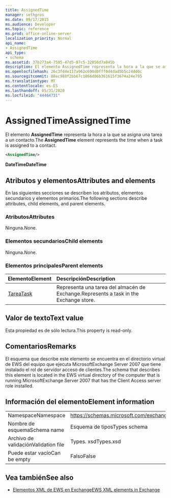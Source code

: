 ```yaml
---
title: AssignedTime
manager: sethgros
ms.date: 09/17/2015
ms.audience: Developer
ms.topic: reference
ms.prod: office-online-server
localization_priority: Normal
api_name:
- AssignedTime
api_type:
- schema
ms.assetid: 37b273a4-7595-47d5-87c5-32856d7a045b
description: El elemento AssignedTime representa la hora a la que se asigna una tarea a un contacto.
ms.openlocfilehash: 26c3fd4e117a962c690d0fff0d4dad5b5c24dd0c
ms.sourcegitcommit: 88ec988f2bb67c1866d06b361615f3674a24e795
ms.translationtype: MT
ms.contentlocale: es-ES
ms.lasthandoff: 05/31/2020
ms.locfileid: "44464731"
---
```

# <a name="assignedtime"></a><span data-ttu-id="ebb58-103">AssignedTime</span><span class="sxs-lookup"><span data-stu-id="ebb58-103">AssignedTime</span></span>

<span data-ttu-id="ebb58-104">El elemento **AssignedTime** representa la hora a la que se asigna una tarea a un contacto.</span><span class="sxs-lookup"><span data-stu-id="ebb58-104">The **AssignedTime** element represents the time when a task is assigned to a contact.</span></span> 
  
```xml
<AssignedTime/>
```

 <span data-ttu-id="ebb58-105">**DateTime**</span><span class="sxs-lookup"><span data-stu-id="ebb58-105">**DateTime**</span></span>
## <a name="attributes-and-elements"></a><span data-ttu-id="ebb58-106">Atributos y elementos</span><span class="sxs-lookup"><span data-stu-id="ebb58-106">Attributes and elements</span></span>

<span data-ttu-id="ebb58-107">En las siguientes secciones se describen los atributos, elementos secundarios y elementos primarios.</span><span class="sxs-lookup"><span data-stu-id="ebb58-107">The following sections describe attributes, child elements, and parent elements.</span></span>
  
### <a name="attributes"></a><span data-ttu-id="ebb58-108">Atributos</span><span class="sxs-lookup"><span data-stu-id="ebb58-108">Attributes</span></span>

<span data-ttu-id="ebb58-109">Ninguna.</span><span class="sxs-lookup"><span data-stu-id="ebb58-109">None.</span></span>
  
### <a name="child-elements"></a><span data-ttu-id="ebb58-110">Elementos secundarios</span><span class="sxs-lookup"><span data-stu-id="ebb58-110">Child elements</span></span>

<span data-ttu-id="ebb58-111">Ninguna.</span><span class="sxs-lookup"><span data-stu-id="ebb58-111">None.</span></span>
  
### <a name="parent-elements"></a><span data-ttu-id="ebb58-112">Elementos principales</span><span class="sxs-lookup"><span data-stu-id="ebb58-112">Parent elements</span></span>

|<span data-ttu-id="ebb58-113">**Elemento**</span><span class="sxs-lookup"><span data-stu-id="ebb58-113">**Element**</span></span>|<span data-ttu-id="ebb58-114">**Descripción**</span><span class="sxs-lookup"><span data-stu-id="ebb58-114">**Description**</span></span>|
|:-----|:-----|
|[<span data-ttu-id="ebb58-115">Tarea</span><span class="sxs-lookup"><span data-stu-id="ebb58-115">Task</span></span>](task.md) <br/> |<span data-ttu-id="ebb58-116">Representa una tarea del almacén de Exchange.</span><span class="sxs-lookup"><span data-stu-id="ebb58-116">Represents a task in the Exchange store.</span></span>  <br/> |
   
## <a name="text-value"></a><span data-ttu-id="ebb58-117">Valor de texto</span><span class="sxs-lookup"><span data-stu-id="ebb58-117">Text value</span></span>

<span data-ttu-id="ebb58-118">Esta propiedad es de sólo lectura.</span><span class="sxs-lookup"><span data-stu-id="ebb58-118">This property is read-only.</span></span>
  
## <a name="remarks"></a><span data-ttu-id="ebb58-119">Comentarios</span><span class="sxs-lookup"><span data-stu-id="ebb58-119">Remarks</span></span>

<span data-ttu-id="ebb58-120">El esquema que describe este elemento se encuentra en el directorio virtual de EWS del equipo que ejecuta MicrosoftExchange Server 2007 que tiene instalado el rol de servidor acceso de clientes.</span><span class="sxs-lookup"><span data-stu-id="ebb58-120">The schema that describes this element is located in the EWS virtual directory of the computer that is running MicrosoftExchange Server 2007 that has the Client Access server role installed.</span></span>
  
## <a name="element-information"></a><span data-ttu-id="ebb58-121">Información del elemento</span><span class="sxs-lookup"><span data-stu-id="ebb58-121">Element information</span></span>

|||
|:-----|:-----|
|<span data-ttu-id="ebb58-122">Namespace</span><span class="sxs-lookup"><span data-stu-id="ebb58-122">Namespace</span></span>  <br/> |https://schemas.microsoft.com/exchange/services/2006/types  <br/> |
|<span data-ttu-id="ebb58-123">Nombre de esquema</span><span class="sxs-lookup"><span data-stu-id="ebb58-123">Schema name</span></span>  <br/> |<span data-ttu-id="ebb58-124">Esquema de tipos</span><span class="sxs-lookup"><span data-stu-id="ebb58-124">Types schema</span></span>  <br/> |
|<span data-ttu-id="ebb58-125">Archivo de validación</span><span class="sxs-lookup"><span data-stu-id="ebb58-125">Validation file</span></span>  <br/> |<span data-ttu-id="ebb58-126">Types. xsd</span><span class="sxs-lookup"><span data-stu-id="ebb58-126">Types.xsd</span></span>  <br/> |
|<span data-ttu-id="ebb58-127">Puede estar vacío</span><span class="sxs-lookup"><span data-stu-id="ebb58-127">Can be empty</span></span>  <br/> |<span data-ttu-id="ebb58-128">Falso</span><span class="sxs-lookup"><span data-stu-id="ebb58-128">False</span></span>  <br/> |
   
## <a name="see-also"></a><span data-ttu-id="ebb58-129">Vea también</span><span class="sxs-lookup"><span data-stu-id="ebb58-129">See also</span></span>

- [<span data-ttu-id="ebb58-130">Elementos XML de EWS en Exchange</span><span class="sxs-lookup"><span data-stu-id="ebb58-130">EWS XML elements in Exchange</span></span>](ews-xml-elements-in-exchange.md)

